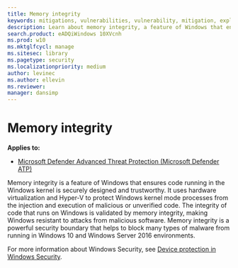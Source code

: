 ```yaml
---
title: Memory integrity
keywords: mitigations, vulnerabilities, vulnerability, mitigation, exploit, exploits, emet
description: Learn about memory integrity, a feature of Windows that ensures code running in the Windows kernel is securely designed and trustworthy.
search.product: eADQiWindows 10XVcnh
ms.prod: w10
ms.mktglfcycl: manage
ms.sitesec: library
ms.pagetype: security
ms.localizationpriority: medium
author: levinec
ms.author: ellevin
ms.reviewer: 
manager: dansimp
---
```


# Memory integrity

**Applies to:**

- [Microsoft Defender Advanced Threat Protection (Microsoft Defender ATP)](https://go.microsoft.com/fwlink/p/?linkid=2146631)

Memory integrity is a feature of Windows that ensures code running in the Windows kernel is securely designed and trustworthy. It uses hardware virtualization and Hyper-V to protect Windows kernel mode processes from the injection and execution of malicious or unverified code. The integrity of code that runs on Windows is validated by memory integrity, making Windows resistant to attacks from malicious software. Memory integrity is a powerful security boundary that helps to block many types of malware from running in Windows 10 and Windows Server 2016 environments.

For more information about Windows Security, see [Device protection in Windows Security](https://support.microsoft.com/help/4096339/windows-10-device-protection-in-windows-defender-security-center).
